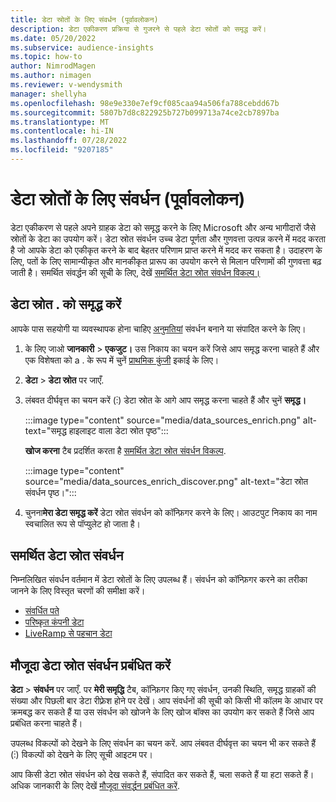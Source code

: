 ```yaml
---
title: डेटा स्रोतों के लिए संवर्धन (पूर्वावलोकन)
description: डेटा एकीकरण प्रक्रिया से गुजरने से पहले डेटा स्रोतों को समृद्ध करें।
ms.date: 05/20/2022
ms.subservice: audience-insights
ms.topic: how-to
author: NimrodMagen
ms.author: nimagen
ms.reviewer: v-wendysmith
manager: shellyha
ms.openlocfilehash: 98e9e330e7ef9cf085caa94a506fa788cebdd67b
ms.sourcegitcommit: 5807b7d8c822925b727b099713a74ce2cb7897ba
ms.translationtype: MT
ms.contentlocale: hi-IN
ms.lasthandoff: 07/28/2022
ms.locfileid: "9207185"
---
```

# <a name="enrichment-for-data-sources-preview"></a>डेटा स्रोतों के लिए संवर्धन (पूर्वावलोकन)

डेटा एकीकरण से पहले अपने ग्राहक डेटा को समृद्ध करने के लिए Microsoft और अन्य भागीदारों जैसे स्रोतों के डेटा का उपयोग करें। डेटा स्रोत संवर्धन उच्च डेटा पूर्णता और गुणवत्ता उत्पन्न करने में मदद करता है जो आपके डेटा को एकीकृत करने के बाद बेहतर परिणाम प्राप्त करने में मदद कर सकता है। उदाहरण के लिए, पतों के लिए सामान्यीकृत और मानकीकृत प्रारूप का उपयोग करने से मिलान परिणामों की गुणवत्ता बढ़ जाती है। समर्थित संवर्द्धन की सूची के लिए, देखें [समर्थित डेटा स्रोत संवर्धन विकल्प।](#supported-data-source-enrichments)

## <a name="enrich-a-data-source"></a>डेटा स्रोत . को समृद्ध करें

आपके पास सहयोगी या व्यवस्थापक होना चाहिए [अनुमतियां](permissions.md) संवर्धन बनाने या संपादित करने के लिए।  

1. के लिए जाओ **जानकारी** > **एकजुट।** उस निकाय का चयन करें जिसे आप समृद्ध करना चाहते हैं और एक विशेषता को a . के रूप में चुनें [प्राथमिक कुंजी](map-entities.md#select-primary-key-and-semantic-type-for-attributes) इकाई के लिए।

1. **डेटा** > **डेटा स्रोत** पर जाएँ.

1. लंबवत दीर्घवृत्त का चयन करें (&vellip;) डेटा स्रोत के आगे आप समृद्ध करना चाहते हैं और चुनें **समृद्ध।**

   :::image type="content" source="media/data_sources_enrich.png" alt-text="समृद्ध हाइलाइट वाला डेटा स्रोत पृष्ठ":::

   **खोज करना** टैब प्रदर्शित करता है [समर्थित डेटा स्रोत संवर्धन विकल्प](#supported-data-source-enrichments).

   :::image type="content" source="media/data_sources_enrich_discover.png" alt-text="डेटा स्रोत संवर्धन पृष्ठ।":::

1. चुनना**मेरा डेटा समृद्ध करें** डेटा स्रोत संवर्धन को कॉन्फ़िगर करने के लिए। आउटपुट निकाय का नाम स्वचालित रूप से पॉप्युलेट हो जाता है।

## <a name="supported-data-source-enrichments"></a>समर्थित डेटा स्रोत संवर्धन

निम्नलिखित संवर्धन वर्तमान में डेटा स्रोतों के लिए उपलब्ध हैं। संवर्धन को कॉन्फ़िगर करने का तरीका जानने के लिए विस्तृत चरणों की समीक्षा करें।

- [संवर्धित पते](enrichment-enhanced-addresses.md)
- [परिष्कृत कंपनी डेटा](enrichment-enhanced-company-data.md)
- [LiveRamp से पहचान डेटा](enrichment-liveramp.md)

## <a name="manage-existing-data-source-enrichments"></a>मौजूदा डेटा स्रोत संवर्धन प्रबंधित करें

**डेटा** > **संवर्धन** पर जाएँ. पर **मेरी समृद्धि** टैब, कॉन्फ़िगर किए गए संवर्धन, उनकी स्थिति, समृद्ध ग्राहकों की संख्या और पिछली बार डेटा रीफ़्रेश होने पर देखें। आप संवर्धनों की सूची को किसी भी कॉलम के आधार पर क्रमबद्ध कर सकते हैं या उस संवर्धन को खोजने के लिए खोज बॉक्स का उपयोग कर सकते हैं जिसे आप प्रबंधित करना चाहते हैं।

उपलब्ध विकल्पों को देखने के लिए संवर्धन का चयन करें. आप लंबवत दीर्घवृत्त का चयन भी कर सकते हैं (&vellip;) विकल्पों को देखने के लिए सूची आइटम पर।

आप किसी डेटा स्रोत संवर्धन को देख सकते हैं, संपादित कर सकते हैं, चला सकते हैं या हटा सकते हैं। अधिक जानकारी के लिए देखें [मौजूदा संवर्द्धन प्रबंधित करें](enrichment-hub.md#manage-existing-enrichments).
